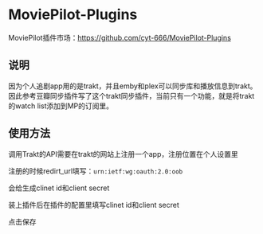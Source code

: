 # MoviePilot-Plugins
MoviePilot插件市场：https://github.com/cyt-666/MoviePilot-Plugins

## 说明
因为个人追剧app用的是trakt，并且emby和plex可以同步库和播放信息到trakt。
因此参考豆瓣同步插件写了这个trakt同步插件，当前只有一个功能，就是将trakt的watch list添加到MP的订阅里。




## 使用方法

调用Trakt的API需要在trakt的网站上注册一个app，注册位置在个人设置里



注册的时候redirt_url填写：`urn:ietf:wg:oauth:2.0:oob`




会给生成clinet id和client secret


装上插件后在插件的配置里填写clinet id和client secret

点击保存

